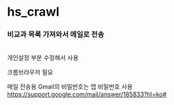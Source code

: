 # hs_crawl

### 비교과 목록 가져와서 메일로 전송
<br/>
개인설정 부분 수정해서 사용  

크롬브라우저 필요

메일 전송용 Gmail의 비밀번호는 앱 비밀번호 사용  
https://support.google.com/mail/answer/185833?hl=ko#

